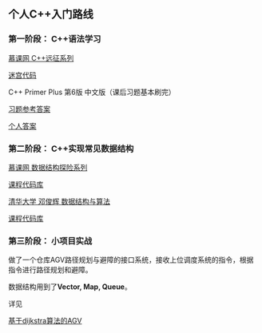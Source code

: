 ## 个人C++入门路线

### 第一阶段：  C++语法学习

[慕课网 C++远征系列](
https://www.imooc.com/course/list?c=cplusplus)

[迷宫代码](https://github.com/Superone77/Cpp-basic-learning/tree/master/imooc_code/mazecode)

C++ Primer Plus 第6版 中文版（课后习题基本刷完）

[习题参考答案]()

[个人答案]()

### 第二阶段： C++实现常见数据结构

[慕课网 数据结构探险系列](
https://www.imooc.com/course/list?c=cplusplus)

[课程代码库](https://github.com/Superone77/Cpp-basic-learning/tree/master/imooc_code/data_structure)

[清华大学 邓俊辉 数据结构与算法](
https://www.bilibili.com/video/av49361421/)

[课程代码库](
http://dsa.cs.tsinghua.edu.cn/~deng/ds/src_link/index.htm)

### 第三阶段： 小项目实战

做了一个仓库AGV路径规划与避障的接口系统，接收上位调度系统的指令，根据指令进行路径规划和避障。

数据结构用到了**Vector, Map, Queue**。

详见

[基于dijkstra算法的AGV]()



